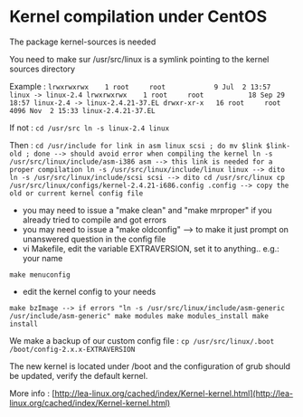 # Kernel compilation under CentOS

The package kernel-sources is needed

You need to make sur /usr/src/linux is a symlink pointing to the kernel sources directory

Example :
`lrwxrwxrwx    1 root     root            9 Jul  2 13:57 linux -> linux-2.4
lrwxrwxrwx    1 root     root           18 Sep 29 18:57 linux-2.4 -> linux-2.4.21-37.EL
drwxr-xr-x   16 root     root         4096 Nov  2 15:33 linux-2.4.21-37.EL`



If not :
`cd /usr/src
ln -s linux-2.4 linux`

Then :
`cd /usr/include
for link in asm linux scsi ; do mv $link $link-old ; done --> should avoid error when compiling the kernel
ln -s /usr/src/linux/include/asm-i386 asm --> this link is needed for a proper compilation
ln -s /usr/src/linux/include/linux linux --> dito
ln -s /usr/src/linux/include/scsi scsi --> dito
cd /usr/src/linux
cp /usr/src/linux/configs/kernel-2.4.21-i686.config .config --> copy the old or current kernel config file`
- you may need to issue a "make clean" and "make mrproper" if you already tried to compile and got errors
- you may need to issue a "make oldconfig" --> to make it just prompt on unanswered question in the config file
- vi Makefile, edit the variable EXTRAVERSION, set it to anything.. e.g.: your name

`make menuconfig`
- edit the kernel config to your needs

`make bzImage --> if errors "ln -s /usr/src/linux/include/asm-generic /usr/include/asm-generic"
make modules
make modules_install
make install`

We make a backup of our custom config file :
`cp /usr/src/linux/.boot /boot/config-2.x.x-EXTRAVERSION `

The new kernel is located under /boot and the configuration of grub should be updated, verify the default kernel.

More info : [http://lea-linux.org/cached/index/Kernel-kernel.html](http://lea-linux.org/cached/index/Kernel-kernel.html)
